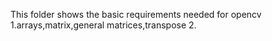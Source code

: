This folder shows the basic requirements needed for opencv
1.arrays,matrix,general matrices,transpose
2.
